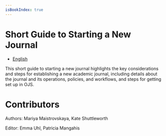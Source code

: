 ```yaml
---
isBookIndex: true
---
```

# Short Guide to Starting a New Journal

* [English](en/)

This short guide to starting a new journal highlights the key considerations and steps for establishing a new academic journal, including details about the journal and its operations, policies, and workflows, and steps for getting set up in OJS. 

# Contributors

Authors: Mariya Maistrovskaya, Kate Shuttleworth

Editor: Emma Uhl, Patricia Mangahis
